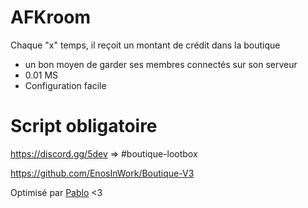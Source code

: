 # AFKroom
Chaque "x" temps, il reçoit un montant de crédit dans la boutique

- un bon moyen de garder ses membres connectés sur son serveur
- 0.01 MS
- Configuration facile

# Script obligatoire
https://discord.gg/5dev => #boutique-lootbox

https://github.com/EnosInWork/Boutique-V3

Optimisé par [Pablo](https://github.com/PABLO-1610) <3
